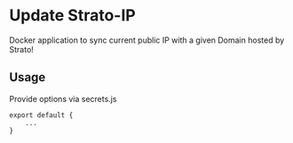 # Update Strato-IP

Docker application to sync current public IP with a given Domain hosted by Strato!

## Usage

Provide options via secrets.js

    export default {
        ...
    }
